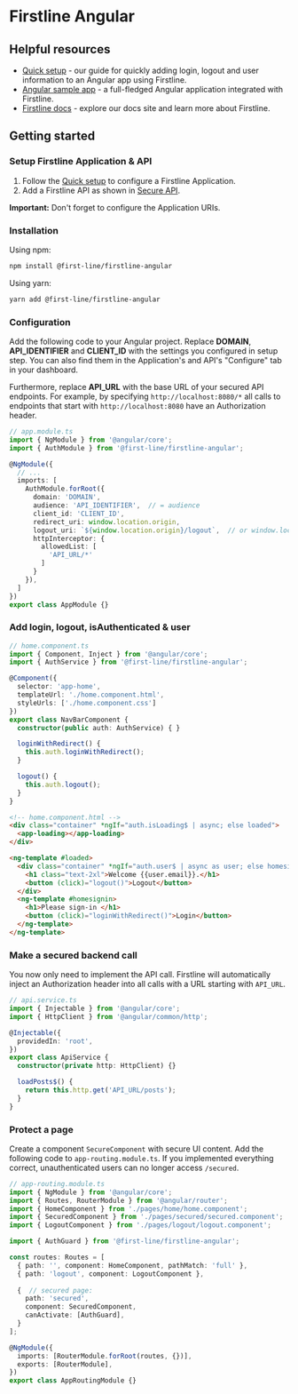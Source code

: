 # Firstline Angular

## Helpful resources

- [Quick setup](https://docs.firstline.sh/quicksetup?tab=angular) - our guide for quickly adding login, logout and user information to an Angular app using Firstline.
- [Angular sample app](https://github.com/firstline-idp/firstline-angular) - a full-fledged Angular application integrated with Firstline.
- [Firstline docs](https://docs.firstline.sh) - explore our docs site and learn more about Firstline.

## Getting started

### Setup Firstline Application & API
1. Follow the [Quick setup](https://docs.firstline.sh/quicksetup?tab=angular) to configure a Firstline Application.
2. Add a Firstline API as shown in [Secure API](https://docs.firstline.sh/secure-api?tab=angular).

**Important:** Don't forget to configure the Application URIs.

### Installation

Using npm:

```sh
npm install @first-line/firstline-angular
```

Using yarn:

```sh
yarn add @first-line/firstline-angular
```

### Configuration

Add the following code to your Angular project. Replace **DOMAIN**, **API_IDENTIFIER** and **CLIENT_ID** with the settings you configured in setup step. You can also find them in the Application's and API's "Configure" tab in your dashboard.

Furthermore, replace **API_URL** with the base URL of your secured API endpoints. For example, by specifying `http://localhost:8080/*` all calls to endpoints that start with `http://localhost:8080` have an Authorization header.

```ts
// app.module.ts
import { NgModule } from '@angular/core';
import { AuthModule } from '@first-line/firstline-angular';

@NgModule({
  // ...
  imports: [
    AuthModule.forRoot({
      domain: 'DOMAIN',
      audience: 'API_IDENTIFIER',  // = audience
      client_id: 'CLIENT_ID',
      redirect_uri: window.location.origin,
      logout_uri: `${window.location.origin}/logout`,  // or window.location.origin to redirect back to home after logout
      httpInterceptor: {
        allowedList: [
          'API_URL/*'
        ]
      }
    }),
  ]
})
export class AppModule {}
```

### Add login, logout, isAuthenticated & user
```ts
// home.component.ts
import { Component, Inject } from '@angular/core';
import { AuthService } from '@first-line/firstline-angular';

@Component({
  selector: 'app-home',
  templateUrl: './home.component.html',
  styleUrls: ['./home.component.css']
})
export class NavBarComponent {
  constructor(public auth: AuthService) { }

  loginWithRedirect() {
    this.auth.loginWithRedirect();
  }

  logout() {
    this.auth.logout();
  }
}
```

```html
<!-- home.component.html -->
<div class="container" *ngIf="auth.isLoading$ | async; else loaded">
  <app-loading></app-loading>
</div>

<ng-template #loaded>
  <div class="container" *ngIf="auth.user$ | async as user; else homesignin">
    <h1 class="text-2xl">Welcome {{user.email}}.</h1>
    <button (click)="logout()">Logout</button>
  </div>
  <ng-template #homesignin>
    <h1>Please sign-in </h1>
    <button (click)="loginWithRedirect()">Login</button>
  </ng-template>
</ng-template>
```

### Make a secured backend call

You now only need to implement the API call. Firstline will automatically inject an Authorization header into all calls with a URL starting with `API_URL`.

```ts
// api.service.ts
import { Injectable } from '@angular/core';
import { HttpClient } from '@angular/common/http';

@Injectable({
  providedIn: 'root',
})
export class ApiService {
  constructor(private http: HttpClient) {}

  loadPosts$() {
    return this.http.get('API_URL/posts');
  }
}
```

### Protect a page

Create a component `SecureComponent` with secure UI content. Add the following code to `app-routing.module.ts`.
If you implemented everything correct, unauthenticated users can no longer access `/secured`.

```ts
// app-routing.module.ts
import { NgModule } from '@angular/core';
import { Routes, RouterModule } from '@angular/router';
import { HomeComponent } from './pages/home/home.component';
import { SecuredComponent } from './pages/secured/secured.component';
import { LogoutComponent } from './pages/logout/logout.component';

import { AuthGuard } from '@first-line/firstline-angular';

const routes: Routes = [
  { path: '', component: HomeComponent, pathMatch: 'full' },
  { path: 'logout', component: LogoutComponent },
  
  {  // secured page:
    path: 'secured',
    component: SecuredComponent,
    canActivate: [AuthGuard],
  }
];

@NgModule({
  imports: [RouterModule.forRoot(routes, {})],
  exports: [RouterModule],
})
export class AppRoutingModule {}
```
